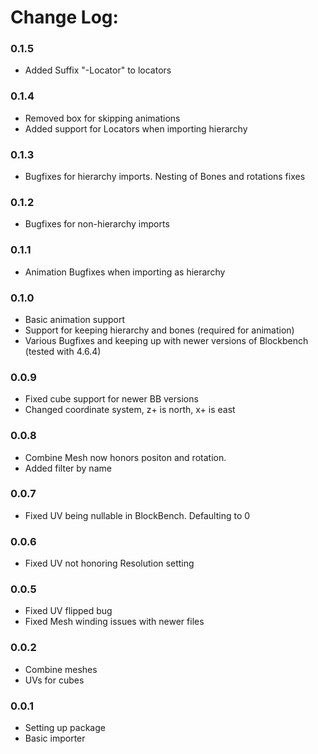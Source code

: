 # Change Log:
### 0.1.5
* Added Suffix "-Locator" to locators
### 0.1.4
* Removed box for skipping animations
* Added support for Locators when importing hierarchy
### 0.1.3
* Bugfixes for hierarchy imports. Nesting of Bones and rotations fixes
### 0.1.2
* Bugfixes for non-hierarchy imports
### 0.1.1
* Animation Bugfixes when importing as hierarchy
### 0.1.0
* Basic animation support
* Support for keeping hierarchy and bones (required for animation)
* Various Bugfixes and keeping up with newer versions of Blockbench (tested with 4.6.4)
### 0.0.9
* Fixed cube support for newer BB versions
* Changed coordinate system, z+ is north, x+ is east
### 0.0.8
* Combine Mesh now honors positon and rotation.
* Added filter by name
### 0.0.7
* Fixed UV being nullable in BlockBench. Defaulting to 0
### 0.0.6
* Fixed UV not honoring Resolution setting
### 0.0.5
* Fixed UV flipped bug
* Fixed Mesh winding issues with newer files
### 0.0.2 
* Combine meshes
* UVs for cubes
### 0.0.1 
* Setting up package
* Basic importer
